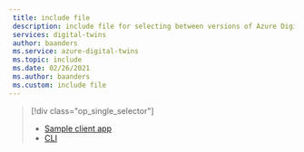 ```yaml
---
 title: include file
 description: include file for selecting between versions of Azure Digital Twins scenario tutorial
 services: digital-twins
 author: baanders
 ms.service: azure-digital-twins
 ms.topic: include
 ms.date: 02/26/2021
 ms.author: baanders
 ms.custom: include file
---
```


> [!div class="op_single_selector"]
> * [Sample client app](../articles/digital-twins/tutorial-command-line-app.md)
> * [CLI](../articles/digital-twins/tutorial-command-line-cli.md)
